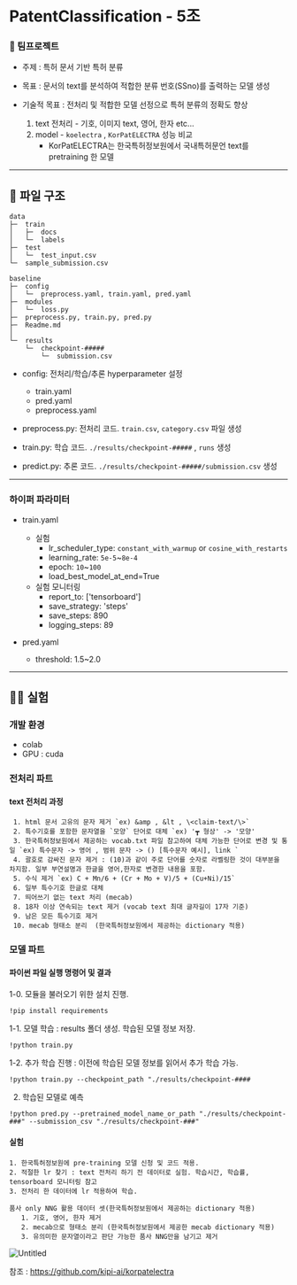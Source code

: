 # PatentClassification - 5조
### :european_post_office: 팀프로젝트
- 주제 : 특허 문서 기반 특허 분류

- 목표 : 문서의 text를 분석하여 적합한 분류 번호(SSno)를 출력하는 모델 생성

- 기술적 목표 : 전처리 및 적합한 모델 선정으로 특허 분류의 정확도 향상
  1. text 전처리 - 기호, 이미지 text, 영어, 한자 etc...
  2. model - `koelectra` , `KorPatELECTRA` 성능 비교
     * KorPatELECTRA는 한국특허정보원에서 국내특허문언 text를 pretraining 한 모델
---------------

## :memo: 파일 구조
```
data
├─  train
│   ├─  docs
│   └─  labels
├─  test
│   └─  test_input.csv
└─  sample_submission.csv

baseline
├─  config
│   └─  preprocess.yaml, train.yaml, pred.yaml
├─  modules
│   └─  loss.py
├─  preprocess.py, train.py, pred.py
├─  Readme.md
│ 
└─  results
    └─  checkpoint-#####
        └─  submission.csv
```
- config: 전처리/학습/추론 hyperparameter 설정
  - train.yaml
  - pred.yaml
  - preprocess.yaml

- preprocess.py: 전처리 코드. `train.csv`, `category.csv` 파일 생성
- train.py: 학습 코드. `./results/checkpoint-#####` , `runs` 생성
- predict.py: 추론 코드. `./results/checkpoint-#####/submission.csv` 생성

--------------------
### 하이퍼 파라미터
- train.yaml
  - 실험
      - lr_scheduler_type: `constant_with_warmup` or `cosine_with_restarts`
      - learning_rate: `5e-5`~`8e-4`
      - epoch: `10`~`100`
      - load_best_model_at_end=True
  - 실험 모니터링
    - report_to: ['tensorboard']
    - save_strategy: 'steps'
    - save_steps: 890
    - logging_steps: 89
  
- pred.yaml 
  - threshold: 1.5~2.0
------------------------------

## 👨‍💻 실험
### 개발 환경
  - colab
  - GPU : cuda
    
### 전처리 파트
   #### text 전처리 과정
     1. html 문서 고유의 문자 제거 `ex) &amp , &lt , \<claim-text/\>`
     2. 특수기호를 포함한 문자열을 `모양` 단어로 대체 `ex) '┳ 형상' -> '모양'
     3. 한국특허정보원에서 제공하는 vocab.txt 파일 참고하여 대체 가능한 단어로 변경 및 통일 `ex) 특수문자 -> 영어 , 범위 문자 -> () [특수문자 예시], link ` 
     4. 괄호로 감싸진 문자 제거 : (10)과 같이 주로 단어를 숫자로 라벨링한 것이 대부분을 차지함. 일부 부연설명과 한글을 영어,한자로 변경한 내용을 포함.
     5. 수식 제거 `ex) C + Mn/6 + (Cr + Mo + V)/5 + (Cu+Ni)/15`
     6. 일부 특수기호 한글로 대체
     7. 띄어쓰기 없는 text 처리 (mecab)
     8. 18자 이상 연속되는 text 제거 (vocab text 최대 글자길이 17자 기준)
     9. 남은 모든 특수기호 제거
     10. mecab 형태소 분리  (한국특허정보원에서 제공하는 dictionary 적용)
     

### 모델 파트
  #### 파이썬 파일 실행 명령어 및 결과
  1-0. 모듈을 불러오기 위한 설치 진행.

    !pip install requirements
    
  1-1. 모델 학습 : results 폴더 생성. 학습된 모델 정보 저장.
  
    !python train.py
  
  1-2. 추가 학습 진행 : 이전에 학습된 모델 정보를 읽어서 추가 학습 가능.
  
    !python train.py --checkpoint_path "./results/checkpoint-####

  2. 학습된 모델로 예측
    
    !python pred.py --pretrained_model_name_or_path "./results/checkpoint-###" --submission_csv "./results/checkpoint-###"
  
  #### 실험
  ```
  1. 한국특허정보원에 pre-training 모델 신청 및 코드 적용.
  2. 적절한 lr 찾기 : text 전처리 하기 전 데이터로 실험. 학습시간, 학습률, tensorboard 모니터링 참고
  3. 전처리 한 데이터에 lr 적용하여 학습.

  품사 only NNG 활용 데이터 셋(한국특허정보원에서 제공하는 dictionary 적용) 
     1. 기호, 영어, 한자 제거
     2. mecab으로 형태소 분리 (한국특허정보원에서 제공한 mecab dictionary 적용)
     3. 유의미한 문자열이라고 판단 가능한 품사 NNG만을 남기고 제거
  ```

![Untitled](https://github.com/j8n17/PatentClassification/assets/100841549/e3473722-3bff-4653-b3fd-2af1f8fb1891)

참조 : https://github.com/kipi-ai/korpatelectra
